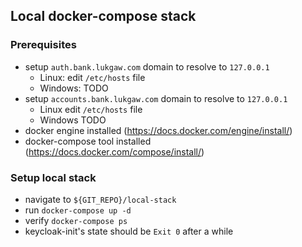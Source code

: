 ## Local docker-compose stack
### Prerequisites
- setup `auth.bank.lukgaw.com` domain to resolve to `127.0.0.1`
  - Linux: edit `/etc/hosts` file
  - Windows: TODO
- setup `accounts.bank.lukgaw.com` domain to resolve to `127.0.0.1`
  - Linux edit `/etc/hosts` file
  - Windows TODO
- docker engine installed (https://docs.docker.com/engine/install/)
- docker-compose tool installed (https://docs.docker.com/compose/install/)
  
### Setup local stack
- navigate to `${GIT_REPO}/local-stack`
- run `docker-compose up -d`
- verify `docker-compose ps` 
- keycloak-init's state should be `Exit 0` after a while
